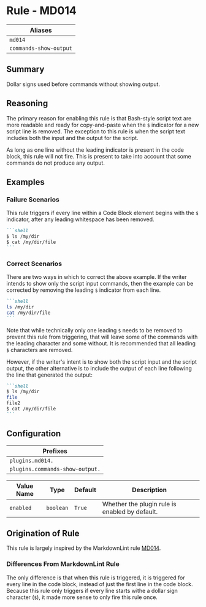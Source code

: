 # Rule - MD014

| Aliases |
| --- |
| `md014` |
| `commands-show-output` |

## Summary

Dollar signs used before commands without showing output.

## Reasoning

The primary reason for enabling this rule is that Bash-style script text
are more readable and ready for copy-and-paste when the `$` indicator for
a new script line is removed.  The exception to this rule is when the
script text includes both the input and the output for the script.

As long as one line without the leading indicator is present in the code
block, this rule will not fire.  This is present to take into account
that some commands do not produce any output.

## Examples

### Failure Scenarios

This rule triggers if every line within a Code Block element begins with
the `$` indicator, after any leading whitespace has been removed.

````Markdown
```shell
$ ls /my/dir
$ cat /my/dir/file
```
````

### Correct Scenarios

There are two ways in which to correct the above example.  If the writer
intends to show only the script input commands, then the example can be
corrected by removing the leading `$` indicator from each line.

````Markdown
```shell
ls /my/dir
cat /my/dir/file
```
````

Note that while technically only one leading `$` needs to be removed to
prevent this rule from triggering, that will leave some of the commands
with the leading character and some without.  It is recommended that
all leading `$` characters are removed.

However, if the writer's intent is to show both the script input and the
script output, the other alternative is to include the output of each
line following the line that generated the output:

````Markdown
```shell
$ ls /my/dir
file
file2
$ cat /my/dir/file
```
````

## Configuration

| Prefixes |
| --- |
| `plugins.md014.` |
| `plugins.commands-show-output.` |

| Value Name | Type | Default | Description |
| -- | -- | -- | -- |
| `enabled` | `boolean` | `True` | Whether the plugin rule is enabled by default. |

## Origination of Rule

This rule is largely inspired by the MarkdownLint rule
[MD014](https://github.com/DavidAnson/markdownlint/blob/main/doc/Rules.md#md014---dollar-signs-used-before-commands-without-showing-output).

### Differences From MarkdownLint Rule

The only difference is that when this rule is triggered, it is triggered for
every line in the code block, instead of just the first line in the code block.
Because this rule only triggers if every line starts withe a dollar sign
character (`$`), it made more sense to only fire this rule once.

